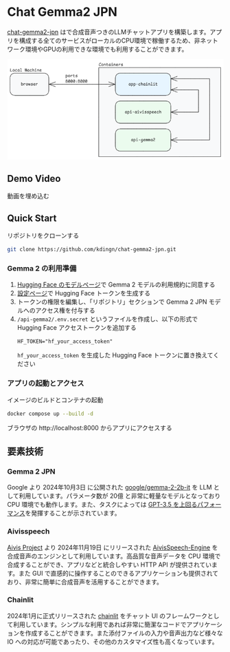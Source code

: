 # Chat Gemma2 JPN

[chat-gemma2-jpn](https://github.com/kdingn/chat-gemma2-jpn) はで合成音声つきのLLMチャットアプリを構築します。アプリを構成する全てのサービスがローカルのCPU環境で稼働するため、非ネットワーク環境やGPUの利用できな環境でも利用することができます。

![network](readme/network.png)

## Demo Video

動画を埋め込む

## Quick Start

リポジトリをクローンする
```sh
git clone https://github.com/kdingn/chat-gemma2-jpn.git
```

### Gemma 2 の利用準備

1. [Hugging Face のモデルページ](https://huggingface.co/google/gemma-2-2b-jpn-it)で Gemma 2 モデルの利用規約に同意する
2. [設定ページ](https://huggingface.co/settings/tokens)で Hugging Face トークンを生成する
3. トークンの権限を編集し、「リポジトリ」セクションで Gemma 2 JPN モデルへのアクセス権を付与する
4. `/api-gemma2/.env.secret` というファイルを作成し、以下の形式で Hugging Face アクセストークンを追加する
    ```text
    HF_TOKEN="hf_your_access_token"
    ```
    `hf_your_access_token` を生成した Hugging Face トークンに置き換えてください

### アプリの起動とアクセス
イメージのビルドとコンテナの起動
```sh
docker compose up --build -d
```

ブラウザの http://localhost:8000 からアプリにアクセスする



## 要素技術

### Gemma 2 JPN

Google より 2024年10月3日 に公開された [google/gemma-2-2b-it](https://huggingface.co/google/gemma-2-2b-jpn-it) を LLM として利用しています。パラメータ数が 20億 と非常に軽量なモデルとなっており CPU 環境でも動作します。また、タスクによっては [GPT-3.5 を上回るパフォーマンス](https://blog.google/intl/ja-jp/company-news/technology/gemma-2-2b/)を発揮することが示されています。

### Aivisspeech

[Aivis Project](https://aivis-project.com/) より 2024年11月19日 にリリースされた [AivisSpeech-Engine](https://github.com/Aivis-Project/AivisSpeech-Engine) を合成音声のエンジンとして利用しています。高品質な音声データを CPU 環境で合成することができ、アプリなどと統合しやすい HTTP API が提供されています。また GUI で直感的に操作することのできるアプリケーションも提供されており、非常に簡単に合成音声を活用することができます。

### Chainlit

2024年1月に正式リリースされた [chainlit](https://github.com/Chainlit/chainlit) をチャット UI のフレームワークとして利用しています。シンプルな利用であれば非常に簡潔なコードでアプリケーションを作成することができます。また添付ファイルの入力や音声出力など様々な IO への対応が可能であったり、その他のカスタマイズ性も高くなっています。

